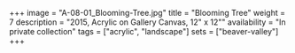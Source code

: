 +++
image = "A-08-01_Blooming-Tree.jpg"
title = "Blooming Tree"
weight = 7
description = "2015, Acrylic on Gallery Canvas, 12\" x 12\""
availability = "In private collection"
tags = ["acrylic", "landscape"]
sets = ["beaver-valley"]
+++
